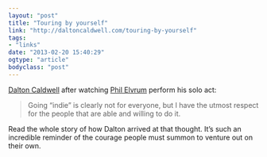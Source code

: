 ```yaml
---
layout: "post"
title: "Touring by yourself"
link: "http://daltoncaldwell.com/touring-by-yourself"
tags: 
- "links"
date: "2013-02-20 15:40:29"
ogtype: "article"
bodyclass: "post"
---
```


[Dalton Caldwell](https://alpha.app.net/dalton) after watching [Phil Elvrum](http://en.wikipedia.org/wiki/Phil_Elvrum) perform his solo act:

> Going “indie” is clearly not for everyone, but I have the utmost respect for the people that are able and willing to do it.

Read the whole story of how Dalton arrived at that thought. It’s such an incredible reminder of the courage people must summon to venture out on their own.